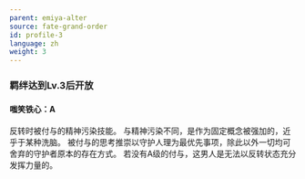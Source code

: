 ```yaml
---
parent: emiya-alter
source: fate-grand-order
id: profile-3
language: zh
weight: 3
---
```


### 羁绊达到Lv.3后开放

#### 嗤笑铁心：A

反转时被付与的精神污染技能。
与精神污染不同，是作为固定概念被强加的，近乎于某种洗脑。
被付与的思考推崇以守护人理为最优先事项，除此以外一切均可舍弃的守护者原本的存在方式。
若没有A级的付与，这男人是无法以反转状态充分发挥力量的。

